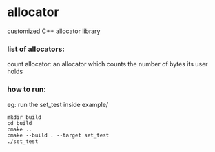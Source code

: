 # allocator
customized C++ allocator library

### list of allocators:
count allocator: an allocator which counts the number of bytes its user holds

### how to run:
eg: run the set_test inside example/
```
mkdir build
cd build
cmake .. 
cmake --build . --target set_test
./set_test
```
